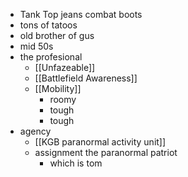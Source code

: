 - Tank Top jeans combat boots
- tons of tatoos
- old brother of gus
- mid 50s
- the profesional
	- [[Unfazeable]]
	- [[Battlefield Awareness]]
	- [[Mobility]]
		- roomy 
		- tough
		- tough
- agency
	- [[KGB paranormal activity unit]]
	- assignment the paranormal patriot
		- which is tom